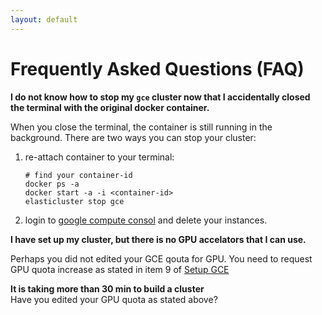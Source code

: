 ```yaml
---
layout: default 
---
```


# Frequently Asked Questions (FAQ)


**I do not know how to stop my `gce` cluster now that I accidentally closed the terminal with the original docker container.**   

When you close the terminal, the container is still running in the background. There are two ways you can stop your cluster:  

 1. re-attach container to your terminal:    
    ```
    # find your container-id    
    docker ps -a    
    docker start -a -i <container-id>   
    elasticluster stop gce
    ```     
 2. login to [google compute consol](https://console.cloud.google.com/compute) and delete your instances.


**I have set up my cluster, but there is no GPU accelators that I can use.**

Perhaps you did not edited your GCE qouta for GPU. You need to request GPU quota increase as stated in 
item 9 of [Setup GCE](https://stats285.github.io/assets/assignments/02/assignment2#part-1-setup-google-compute-engine)

**It is taking more than 30 min to build a cluster**   
Have you edited your GPU quota as stated above?
